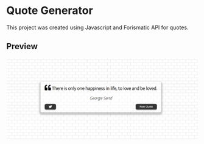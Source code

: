 # Quote Generator

This project was created using Javascript and Forismatic API for quotes.

## Preview

<p float="left">
 <img src="Preview.png">
</p>

